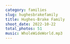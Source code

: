 ```yaml
---
category: families
slug: hughesbrakefamily
title: Hughes-Brake Family
shoot_date: 2022-10-22
total_photos: 51
music: WholeWideWorld.mp3
---
```

